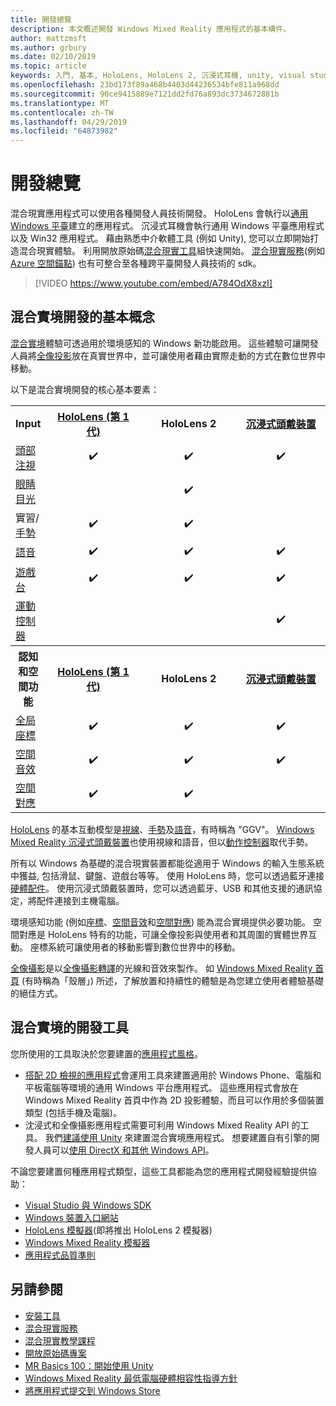 ```yaml
---
title: 開發總覽
description: 本文概述開發 Windows Mixed Reality 應用程式的基本構件。
author: mattzmsft
ms.author: grbury
ms.date: 02/10/2019
ms.topic: article
keywords: 入門, 基本, HoloLens, HoloLens 2, 沉浸式耳機, unity, visual studio
ms.openlocfilehash: 23bd173f89a468b4403d44236534bfe811a968dd
ms.sourcegitcommit: 90ce9415889e7121dd2fd76a893dc3734672881b
ms.translationtype: MT
ms.contentlocale: zh-TW
ms.lasthandoff: 04/29/2019
ms.locfileid: "64873982"
---
```

# <a name="development-overview"></a>開發總覽

混合現實應用程式可以使用各種開發人員技術開發。  HoloLens 會執行以[通用 Windows 平臺](https://dev.windows.com/getstarted)建立的應用程式。  沉浸式耳機會執行通用 Windows 平臺應用程式以及 Win32 應用程式。
藉由熟悉中介軟體工具 (例如 Unity), 您可以立即開始打造混合現實體驗。  利用開放原始碼[混合現實工具](install-the-tools.md)組快速開始。
<a href="https://azure.microsoft.com/topic/mixed-reality" target="_blank">混合現實服務</a>(例如<a href="https://docs.microsoft.com/azure/spatial-anchors" target="_blank">Azure 空間錨點</a>) 也有可整合至各種跨平臺開發人員技術的 sdk。

>[!VIDEO https://www.youtube.com/embed/A784OdX8xzI]

## <a name="basics-of-mixed-reality-development"></a>混合實境開發的基本概念

[混合實境](mixed-reality.md)體驗可透過用於環境感知的 Windows 新功能啟用。 這些體驗可讓開發人員將[全像投影](hologram.md)放在真實世界中，並可讓使用者藉由實際走動的方式在數位世界中移動。 

以下是混合實境開發的核心基本要素：

<table>
<tr>
<th>Input</th><th style="width:150px"> <a href="hololens-hardware-details.md">HoloLens (第 1 代)</a></th><th style="width:150px">HoloLens 2</th><th style="width:150px"> <a href="immersive-headset-hardware-details.md">沉浸式頭戴裝置</a></th>
</tr><tr>
<td> <a href="gaze.md">頭部注視</a></td><td style="text-align: center;">✔️</td><td style="text-align: center;">✔️</td><td style="text-align: center;">✔️</td>
</tr><tr>
<td> <a href="gaze.md">眼睛目光</a></td><td></td><td style="text-align: center;">✔️</td><td></td>
</tr><tr>
<td> 實習/<a href="gestures.md">手勢</a></td><td style="text-align: center;">✔️</td><td style="text-align: center;">✔️</td><td></td>
</tr><tr>
<td> <a href="voice-input.md">語音</a></td><td style="text-align: center;">✔️</td><td style="text-align: center;">✔️</td><td style="text-align: center;">✔️</td>
</tr><tr>
<td> <a href="hardware-accessories.md">遊戲台</a></td><td style="text-align: center;">✔️</td><td style="text-align: center;">✔️</td><td style="text-align: center;">✔️</td>
</tr><tr>
<td> <a href="motion-controllers.md">運動控制器</a></td><td></td><td></td><td style="text-align: center;">✔️</td>
</tr><tr>
<th> 認知和空間功能</th><th style="width:150px"> <a href="hololens-hardware-details.md">HoloLens (第 1 代)</a></th><th style="width:150px">HoloLens 2</th><th style="width:150px"> <a href="immersive-headset-hardware-details.md">沉浸式頭戴裝置</a></th>
</tr><tr>
<td> <a href="coordinate-systems.md">全局座標</a></td><td style="text-align: center;">✔️</td><td style="text-align: center;">✔️</td><td style="text-align: center;">✔️</td>
</tr><tr>
<td> <a href="spatial-sound.md">空間音效</a></td><td style="text-align: center;">✔️</td><td style="text-align: center;">✔️</td><td style="text-align: center;">✔️</td>
</tr><tr>
<td> <a href="spatial-mapping.md">空間對應</a></td><td style="text-align: center;">✔️</td><td style="text-align: center;">✔️</td><td></td>
</tr>
</table>



[HoloLens](hololens-hardware-details.md) 的基本互動模型是[視線](gaze.md)、[手勢](gestures.md)及[語音](voice-input.md)，有時稱為 "GGV"。 [Windows Mixed Reality 沉浸式頭戴裝置](immersive-headset-hardware-details.md)也使用視線和語音，但以[動作控制器](motion-controllers.md)取代手勢。


所有以 Windows 為基礎的混合現實裝置都能從適用于 Windows 的輸入生態系統中獲益, 包括滑鼠、鍵盤、遊戲台等等。 使用 HoloLens 時，您可以透過藍牙連接[硬體配件](hardware-accessories.md)。 使用沉浸式頭戴裝置時，您可以透過藍牙、USB 和其他支援的通訊協定，將配件連接到主機電腦。

環境感知功能 (例如[座標](coordinate-systems.md)、[空間音效](spatial-sound.md)和[空間對應](spatial-mapping.md)) 能為混合實境提供必要功能。 空間對應是 HoloLens 特有的功能，可讓全像投影與使用者和其周圍的實體世界互動。 座標系統可讓使用者的移動影響到數位世界中的移動。

[全像攝影](hologram.md)是以[全像攝影轉譯](rendering.md)的光線和音效來製作。 如 [Windows Mixed Reality 首頁](navigating-the-windows-mixed-reality-home.md) (有時稱為「殼層」) 所述，了解放置和持續性的體驗是為您建立使用者體驗基礎的絕佳方式。

## <a name="tools-for-developing-for-mixed-reality"></a>混合實境的開發工具

您所使用的工具取決於您要建置的[應用程式風格](app-views.md)。
* [搭配 2D 檢視的應用程式](building-2d-apps.md)會運用工具來建置適用於 Windows Phone、電腦和平板電腦等環境的通用 Windows 平台應用程式。 這些應用程式會放在 Windows Mixed Reality 首頁中作為 2D 投影體驗，而且可以作用於多個裝置類型 (包括手機及電腦)。
* 沈浸式和全像攝影應用程式需要可利用 Windows Mixed Reality API 的工具。 我們[建議使用 Unity](unity-development-overview.md) 來建置混合實境應用程式。 想要建置自有引擎的開發人員可以[使用 DirectX 和其他 Windows API](directx-development-overview.md)。

不論您要建置何種應用程式類型，這些工具都能為您的應用程式開發經驗提供協助：
* [Visual Studio 與 Windows SDK](using-visual-studio.md)
* [Windows 裝置入口網站](using-the-windows-device-portal.md)
* [HoloLens 模擬器](using-the-hololens-emulator.md)(即將推出 HoloLens 2 模擬器)
* [Windows Mixed Reality 模擬器](using-the-windows-mixed-reality-simulator.md)
* [應用程式品質準則](app-quality-criteria.md)

## <a name="see-also"></a>另請參閱
* [安裝工具](install-the-tools.md)
* <a href="https://azure.microsoft.com/topic/mixed-reality" target="_blank">混合現實服務</a>
* [混合現實教學課程](tutorials.md)
* [開放原始碼專案](open-source-projects.md)
* [MR Basics 100：開始使用 Unity](holograms-100.md)
* [Windows Mixed Reality 最低電腦硬體相容性指導方針](https://docs.microsoft.com/windows/mixed-reality/enthusiast-guide/windows-mixed-reality-minimum-pc-hardware-compatibility-guidelines)
* [將應用程式提交到 Windows Store](submitting-an-app-to-the-microsoft-store.md)
